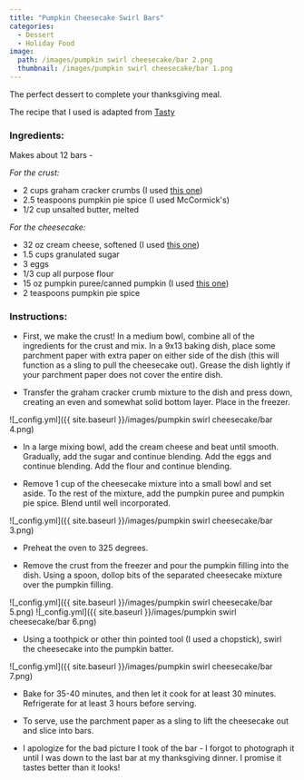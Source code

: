 ```yaml
---
title: "Pumpkin Cheesecake Swirl Bars"
categories:
  - Dessert
  - Holiday Food
image:
  path: /images/pumpkin swirl cheesecake/bar 2.png
  thumbnail: /images/pumpkin swirl cheesecake/bar 1.png
---
```


The perfect dessert to complete your thanksgiving meal.

The recipe that I used is adapted from [Tasty](https://tasty.co/recipe/pumpkin-cheesecake-swirl-bars)

### Ingredients:

Makes about 12 bars - 

_For the crust:_

* 2 cups graham cracker crumbs (I used [this one](https://www.kroger.com/p/keebler-graham-cracker-crumbs/0007891328002))
* 2.5 teaspoons pumpkin pie spice (I used McCormick's)
* 1/2 cup unsalted butter, melted

_For the cheesecake:_

* 32 oz cream cheese, softened (I used [this one](https://www.kroger.com/p/philadelphia-original-cream-cheese/0002100004024))
* 1.5 cups granulated sugar
* 3 eggs
* 1/3 cup all purpose flour
* 15 oz pumpkin puree/canned pumpkin (I used [this one](https://www.kroger.com/p/simple-truth-organic-solid-packed-100-pure-pumpkin/0001111089980))
* 2 teaspoons pumpkin pie spice


### Instructions:

* First, we make the crust! In a medium bowl, combine all of the ingredients for the crust and mix. In a 9x13 baking dish, place some parchment paper with extra paper on either side of the dish (this will function as a sling to pull the cheesecake out). Grease the dish lightly if your parchment paper does not cover the entire dish.

* Transfer the graham cracker crumb mixture to the dish and press down, creating an even and somewhat solid bottom layer. Place in the freezer.

![_config.yml]({{ site.baseurl }}/images/pumpkin swirl cheesecake/bar 4.png)

* In a large mixing bowl, add the cream cheese and beat until smooth. Gradually, add the sugar and continue blending. Add the eggs and continue blending. Add the flour and continue blending. 

* Remove 1 cup of the cheesecake mixture into a small bowl and set aside. To the rest of the mixture, add the pumpkin puree and pumpkin pie spice. Blend until well incorporated.

![_config.yml]({{ site.baseurl }}/images/pumpkin swirl cheesecake/bar 3.png)

* Preheat the oven to 325 degrees.

* Remove the crust from the freezer and pour the pumpkin filling into the dish. Using a spoon, dollop bits of the separated cheesecake mixture over the pumpkin filling.

![_config.yml]({{ site.baseurl }}/images/pumpkin swirl cheesecake/bar 5.png)
![_config.yml]({{ site.baseurl }}/images/pumpkin swirl cheesecake/bar 6.png)

* Using a toothpick or other thin pointed tool (I used a chopstick), swirl the cheesecake into the pumpkin batter.

![_config.yml]({{ site.baseurl }}/images/pumpkin swirl cheesecake/bar 7.png)

* Bake for 35-40 minutes, and then let it cook for at least 30 minutes. Refrigerate for at least 3 hours before serving.

* To serve, use the parchment paper as a sling to lift the cheesecake out and slice into bars. 

* I apologize for the bad picture I took of the bar - I forgot to photograph it until I was down to the last bar at my thanksgiving dinner. I promise it tastes better than it looks!
